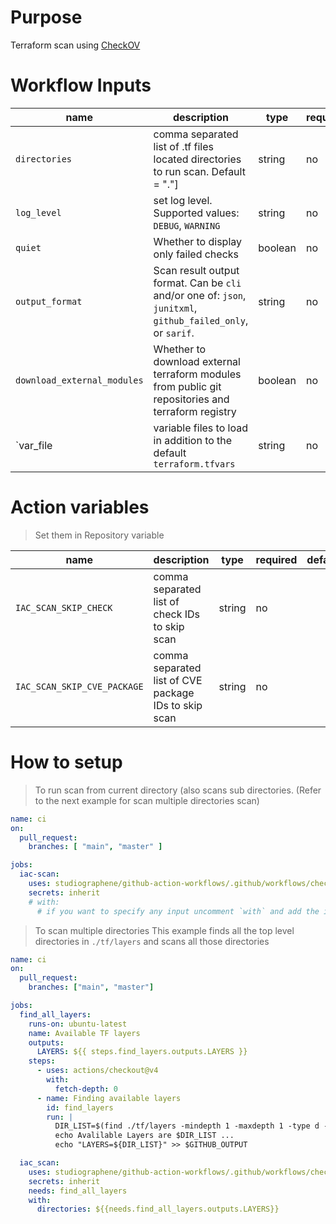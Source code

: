 # Purpose

Terraform scan using [CheckOV](https://github.com/marketplace/actions/checkov-github-action)

# Workflow Inputs

|name|description|type|required| default|
|---|--|--|--|--|
|`directories`| comma separated list of .tf files located directories to run scan. Default = "."] |string| no| `.`|
| `log_level` | set log level. Supported values: `DEBUG`, `WARNING` | string | no | `WARNING`  |
| `quiet` | Whether to display only failed checks | boolean | no | `true`  |
| `output_format` | Scan result output format. Can be `cli` and/or one of: `json`, `junitxml`, `github_failed_only`, or `sarif`.|string | no | `cli,sarif`  |
| `download_external_modules` | Whether to download external terraform modules from public git repositories and terraform registry | boolean |no | `true`  |
| `var_file | variable files to load in addition to the default `terraform.tfvars` | string | no |   |

# Action variables
> Set them in Repository variable 

|name|description|type|required| default|
|---|--|--|--|--|
| `IAC_SCAN_SKIP_CHECK` | comma separated list of check IDs to skip scan | string | no |   |
| `IAC_SCAN_SKIP_CVE_PACKAGE` | comma separated list of CVE package IDs to skip scan | string | no  |   |

# How to setup

> To run scan from current directory (also scans sub directories. (Refer to the next example for scan multiple directories scan)

```yaml
name: ci
on:
  pull_request:
    branches: [ "main", "master" ]

jobs:
  iac-scan:
    uses: studiographene/github-action-workflows/.github/workflows/checkov-terraform-iac-scan.yml@v1
    secrets: inherit
    # with:
      # if you want to specify any input uncomment `with` and add the inputs that you want to set.
```

> To scan multiple directories
> This example finds all the top level directories in `./tf/layers` and scans all those directories

```yaml
name: ci
on:
  pull_request:
    branches: ["main", "master"]

jobs:
  find_all_layers:
    runs-on: ubuntu-latest
    name: Available TF layers
    outputs:
      LAYERS: ${{ steps.find_layers.outputs.LAYERS }}
    steps:
      - uses: actions/checkout@v4
        with:
          fetch-depth: 0
      - name: Finding available layers
        id: find_layers
        run: |
          DIR_LIST=$(find ./tf/layers -mindepth 1 -maxdepth 1 -type d -exec printf '{"directory": "%s"}' {} \; | jq -s . | jq -c 'map(.directory)')
          echo Avalilable Layers are $DIR_LIST ...
          echo "LAYERS=${DIR_LIST}" >> $GITHUB_OUTPUT

  iac_scan:
    uses: studiographene/github-action-workflows/.github/workflows/checkov-terraform-iac-scan.yml@v1
    secrets: inherit
    needs: find_all_layers
    with:
      directories: ${{needs.find_all_layers.outputs.LAYERS}}
```
